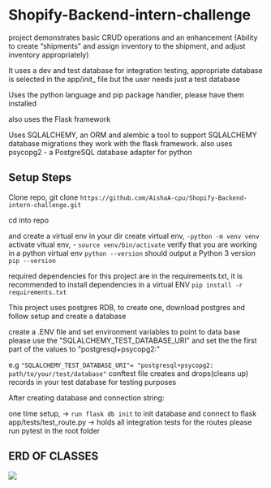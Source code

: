 # Shopify-Backend-intern-challenge

project demonstrates basic CRUD operations and an enhancement (Ability to create “shipments” and assign inventory to the shipment,
and adjust inventory appropriately)

It uses a dev and test database for integration testing, appropriate database is selected in the app/_init__ file
but the user needs just a test database

Uses the python language and pip package handler, please have them installed

also uses the Flask framework

Uses SQLALCHEMY, an ORM and alembic a tool to support SQLALCHEMY database migrations they work with the flask framework.
also uses psycopg2 - a PostgreSQL database adapter for python

## Setup Steps

Clone repo, git clone ```https://github.com/AishaA-cpu/Shopify-Backend-intern-challenge.git```

cd into repo

and create a virtual env in your dir
create virtual env, ```-python -m venv venv```
activate vitual env, - ```source venv/bin/activate```
verify that you are working in a python virtual env
    ```python --version``` should output a Python 3 version
    ```pip --version```

required dependencies for this project are in the requirements.txt,
it is recommended to install dependencies in a virtual ENV
```pip install -r requirements.txt```

This project uses postgres RDB, to create one, download postgres and follow setup and create a database

create a .ENV file and set environment variables to point to data base
please use the "SQLALCHEMY_TEST_DATABASE_URI" and set the the first part of the values to "postgresql+psycopg2:"

e.g ```"SQLALCHEMY_TEST_DATABASE_URI"= "postgresql+psycopg2: path/to/your/test/database"```
conftest file creates and drops(cleans up) records in your test database for testing purposes

After creating database and connection string:

one time setup, -> ```run flask db init``` to init database and connect to flask
app/tests/test_route.py -> holds all integration tests for the routes
please run pytest in the root folder

## ERD OF CLASSES
![](images/ERD2.png)
